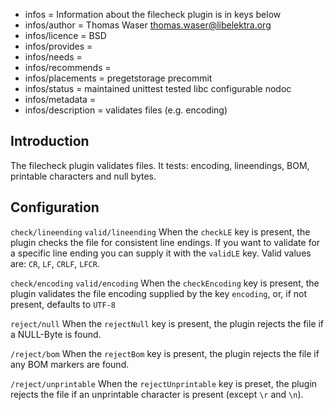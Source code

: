 - infos = Information about the filecheck plugin is in keys below
- infos/author = Thomas Waser <thomas.waser@libelektra.org>
- infos/licence = BSD
- infos/provides =
- infos/needs =
- infos/recommends =
- infos/placements = pregetstorage precommit
- infos/status = maintained unittest tested libc configurable nodoc
- infos/metadata =
- infos/description = validates files (e.g. encoding)

## Introduction ##

The filecheck plugin validates files. It tests: encoding, lineendings, BOM, printable characters and null bytes.

## Configuration ##

`check/lineending`
`valid/lineending`
When the `checkLE` key is present, the plugin checks the file for consistent line endings. If you want to validate for a specific line ending you can supply it with the `validLE` key. Valid values are: `CR`, `LF`, `CRLF`, `LFCR`.

`check/encoding`
`valid/encoding`
When the `checkEncoding` key is present, the plugin validates the file encoding supplied by the key `encoding`, or, if not present, defaults to `UTF-8`

`reject/null`
When the `rejectNull` key is present, the plugin rejects the file if a NULL-Byte is found. 

`/reject/bom`
When the `rejectBom` key is present, the plugin rejects the file if any BOM markers are found.

`/reject/unprintable`
When the `rejectUnprintable` key is preset, the plugin rejects the file if an unprintable character is present (except `\r` and `\n`).

